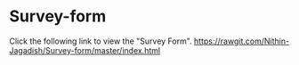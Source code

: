 # Survey-form

Click the following link to view the "Survey Form".
https://rawgit.com/Nithin-Jagadish/Survey-form/master/index.html
